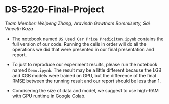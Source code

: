 ﻿# DS-5220-Final-Project
*Team Member: Weipeng Zhang, Aravindh Gowtham Bommisetty, Sai Vineeth Kaza*

- The notebook named `US Used Car Price Prediciton.ipynb` contains the full version of our code. Running the cells in order will do all the operations we did that were presented in our final presentation and report.

- To just to reproduce our experiment results, please run the notebook named `Demo.ipynb`. The result may be a little different because the LGB and XGB models were trained on GPU, but the difference of the final RMSE between the running result and our report should be less than 1.

- Condisering the size of data and model, we suggest to use high-RAM with GPU runtime in Google Colab.
